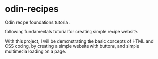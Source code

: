 # odin-recipes
Odin recipe foundations tutorial.

following fundamentals tutorial for creating simple recipe website.

With this project, I will be demonstrating the basic concepts of HTML and CSS coding, by creating a simple website with buttons, and simple multimedia loading on a page. 
